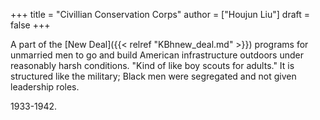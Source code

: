 +++
title = "Civillian Conservation Corps"
author = ["Houjun Liu"]
draft = false
+++

A part of the [New Deal]({{< relref "KBhnew_deal.md" >}}) programs for unmarried men to go and build American infrastructure outdoors under reasonably harsh conditions. "Kind of like boy scouts for adults." It is structured like the military; Black men were segregated and not given leadership roles.

1933-1942.